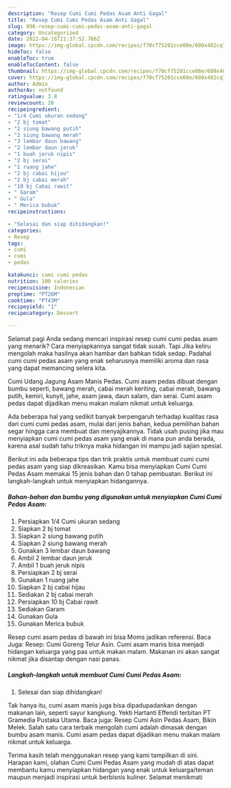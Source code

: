 ```yaml
---
description: "Resep Cumi Cumi Pedas Asam Anti Gagal"
title: "Resep Cumi Cumi Pedas Asam Anti Gagal"
slug: 896-resep-cumi-cumi-pedas-asam-anti-gagal
category: Uncategorized
date: 2022-04-16T21:37:52.766Z
image: https://img-global.cpcdn.com/recipes/f70cf75201cce08e/680x482cq70/cumi-cumi-pedas-asam-foto-resep-utama.jpg
hideToc: false
enableToc: true
enableTocContent: false
thumbnail: https://img-global.cpcdn.com/recipes/f70cf75201cce08e/680x482cq70/cumi-cumi-pedas-asam-foto-resep-utama.jpg
cover: https://img-global.cpcdn.com/recipes/f70cf75201cce08e/680x482cq70/cumi-cumi-pedas-asam-foto-resep-utama.jpg
author: Admin
authorAv: notfound
ratingvalue: 3.8
reviewcount: 20
recipeingredient:
- "1/4 Cumi ukuran sedang"
- "2 bj tomat"
- "2 siung bawang putih"
- "2 siung bawang merah"
- "3 lembar daun bawang"
- "2 lembar daun jeruk"
- "1 buah jeruk nipis"
- "2 bj serai"
- "1 ruang jahe"
- "2 bj cabai hijau"
- "2 bj cabai merah"
- "10 bj Cabai rawit"
- " Garam"
- " Gula"
- " Merica bubuk"
recipeinstructions:

- "Selesai dan siap dihidangkan!"
categories:
- Resep
tags:
- cumi
- cumi
- pedas

katakunci: cumi cumi pedas 
nutrition: 100 calories
recipecuisine: Indonesian
preptime: "PT26M"
cooktime: "PT43M"
recipeyield: "1"
recipecategory: Dessert

---
```



Selamat pagi Anda sedang mencari inspirasi resep cumi cumi pedas asam yang menarik? Cara menyiapkannya sangat tidak susah. Tapi Jika keliru mengolah maka hasilnya akan hambar dan bahkan tidak sedap. Padahal cumi cumi pedas asam yang enak seharusnya memiliki aroma dan rasa yang dapat memancing selera kita.


Cumi Udang Jagung Asam Manis Pedas. Cumi asam pedas dibuat dengan bumbu seperti, bawang merah, cabai merah keriting, cabai merah, bawang putih, kemiri, kunyit, jahe, asam jawa, daun salam, dan serai. Cumi asam pedas dapat dijadikan menu makan malam nikmat untuk keluarga.

Ada beberapa hal yang sedikit banyak berpengaruh terhadap kualitas rasa dari cumi cumi pedas asam, mulai dari jenis bahan, kedua pemilihan bahan segar hingga cara membuat dan menyajikannya. Tidak usah pusing jika mau menyiapkan cumi cumi pedas asam yang enak di mana pun anda berada, karena asal sudah tahu triknya maka hidangan ini mampu jadi sajian spesial.


Berikut ini ada beberapa tips dan trik praktis untuk membuat cumi cumi pedas asam yang siap dikreasikan. Kamu bisa menyiapkan Cumi Cumi Pedas Asam memakai 15 jenis bahan dan 0 tahap pembuatan. Berikut ini langkah-langkah untuk menyiapkan hidangannya.

<!--inarticleads1-->

##### Bahan-bahan dan bumbu yang digunakan untuk menyiapkan Cumi Cumi Pedas Asam:

1. Persiapkan 1/4 Cumi ukuran sedang
1. Siapkan 2 bj tomat
1. Siapkan 2 siung bawang putih
1. Siapkan 2 siung bawang merah
1. Gunakan 3 lembar daun bawang
1. Ambil 2 lembar daun jeruk
1. Ambil 1 buah jeruk nipis
1. Persiapkan 2 bj serai
1. Gunakan 1 ruang jahe
1. Siapkan 2 bj cabai hijau
1. Sediakan 2 bj cabai merah
1. Persiapkan 10 bj Cabai rawit
1. Sediakan  Garam
1. Gunakan  Gula
1. Gunakan  Merica bubuk


Resep cumi asam pedas di bawah ini bisa Moms jadikan referensi. Baca Juga: Resep: Cumi Goreng Telur Asin. Cumi asam manis bisa menjadi hidangan keluarga yang pas untuk makan malam. Makanan ini akan sangat nikmat jika disantap dengan nasi panas. 

<!--inarticleads2-->

##### Langkah-langkah untuk membuat Cumi Cumi Pedas Asam:


1. Selesai dan siap dihidangkan!

Tak hanya itu, cumi asam manis juga bisa dipadupadankan dengan makanan lain, seperti sayur kangkung. Yekti Hartanti Effendi terbitan PT Gramedia Pustaka Utama. Baca juga: Resep Cumi Asin Pedas Asam, Bikin Melek. Salah satu cara terbaik mengolah cumi adalah dimasak dengan bumbu asam manis. Cumi asam pedas dapat dijadikan menu makan malam nikmat untuk keluarga. 

Terima kasih telah menggunakan resep yang kami tampilkan di sini. Harapan kami, olahan Cumi Cumi Pedas Asam yang mudah di atas dapat membantu kamu menyiapkan hidangan yang enak untuk keluarga/teman maupun menjadi inspirasi untuk berbisnis kuliner. Selamat menikmati
